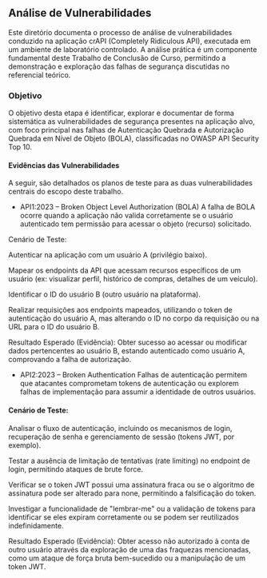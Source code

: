 ## Análise de Vulnerabilidades

Este diretório documenta o processo de análise de vulnerabilidades conduzido na aplicação crAPI (Completely Ridiculous API), executada em um ambiente de laboratório controlado. A análise prática é um componente fundamental deste Trabalho de Conclusão de Curso, permitindo a demonstração e exploração das falhas de segurança discutidas no referencial teórico.

### Objetivo
O objetivo desta etapa é identificar, explorar e documentar de forma sistemática as vulnerabilidades de segurança presentes na aplicação alvo, com foco principal nas falhas de Autenticação Quebrada e Autorização Quebrada em Nível de Objeto (BOLA), classificadas no OWASP API Security Top 10.

#### Evidências das Vulnerabilidades
A seguir, são detalhados os planos de teste para as duas vulnerabilidades centrais do escopo deste trabalho.

- API1:2023 – Broken Object Level Authorization (BOLA)
A falha de BOLA ocorre quando a aplicação não valida corretamente se o usuário autenticado tem permissão para acessar o objeto (recurso) solicitado.

Cenário de Teste:

Autenticar na aplicação com um usuário A (privilégio baixo).

Mapear os endpoints da API que acessam recursos específicos de um usuário (ex: visualizar perfil, histórico de compras, detalhes de um veículo).

Identificar o ID do usuário B (outro usuário na plataforma).

Realizar requisições aos endpoints mapeados, utilizando o token de autenticação do usuário A, mas alterando o ID no corpo da requisição ou na URL para o ID do usuário B.

Resultado Esperado (Evidência): Obter sucesso ao acessar ou modificar dados pertencentes ao usuário B, estando autenticado como usuário A, comprovando a falha de autorização.

- API2:2023 – Broken Authentication
Falhas de autenticação permitem que atacantes comprometam tokens de autenticação ou explorem falhas de implementação para assumir a identidade de outros usuários.

#### Cenário de Teste:

Analisar o fluxo de autenticação, incluindo os mecanismos de login, recuperação de senha e gerenciamento de sessão (tokens JWT, por exemplo).

Testar a ausência de limitação de tentativas (rate limiting) no endpoint de login, permitindo ataques de brute force.

Verificar se o token JWT possui uma assinatura fraca ou se o algoritmo de assinatura pode ser alterado para none, permitindo a falsificação do token.

Investigar a funcionalidade de "lembrar-me" ou a validação de tokens para identificar se eles expiram corretamente ou se podem ser reutilizados indefinidamente.

Resultado Esperado (Evidência): Obter acesso não autorizado à conta de outro usuário através da exploração de uma das fraquezas mencionadas, como um ataque de força bruta bem-sucedido ou a manipulação de um token JWT.
